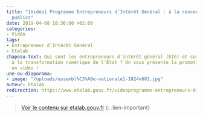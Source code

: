 ```yaml
---
title: "[Vidéo] Programme Entrepreneurs d’Intérêt Général : à la rencontre de 32 innovateurs
  publics"
date: 2019-04-08 18:36:00 +02:00
categories:
- Vidéo
tags:
- Entrepreneur d'Intérêt Général
- Etalab
chapeau-text: Qui sont les entrepreneurs d'intérêt général (EIG) et comment œuvrent-ils
  à la transformation numérique de l'État ? On vous présente la promotion EIG 2019
  en vidéo !
une-ou-diaporama:
- image: "/uploads/assembl%C3%A9e-nationale1-1024x683.jpg"
auteur: Etalab
redirection: https://www.etalab.gouv.fr/videoprogramme-entrepreneurs-dinteret-general-a-la-rencontre-de-32-innovateurs-publics
---
```


> [Voir le contenu sur etalab.gouv.fr](https://www.etalab.gouv.fr/videoprogramme-entrepreneurs-dinteret-general-a-la-rencontre-de-32-innovateurs-publics "Voir le contenu sur etalab.gouv.fr")
{: .lien-important}
